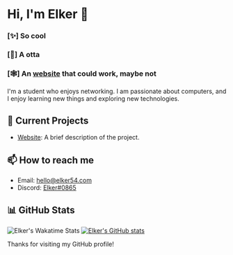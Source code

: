 
# Hi, I'm Elker 👋
### [✨] So cool
### [🦦] A otta
### [🕸️] An [website](https://elker54.com) that could work, maybe not

I'm a student who enjoys networking. I am passionate about computers, and I enjoy learning new things and exploring new technologies.

## 🔭 Current Projects

- [Website](https://github.com/ELKER54/Website): A brief description of the project.

## 📫 How to reach me

- Email: [hello@elker54.com](https://elker.cc/email)
- Discord: [Elker#0865](https://elker.cc/discord)

## 📊 GitHub Stats
![Elker's Wakatime Stats](https://github-readme-stats.vercel.app/api/wakatime?username=@elker&layout=compact)
[![Elker's GitHub stats](https://github-readme-stats.vercel.app/api?username=ELKER54)](https://github.com/anuraghazra/github-readme-stats)

Thanks for visiting my GitHub profile!

